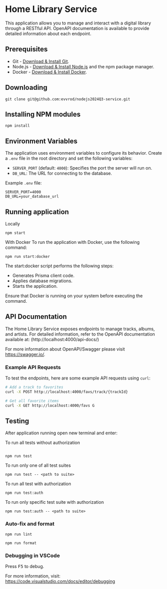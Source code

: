 # Home Library Service

This application allows you to manage and interact with a digital library through a RESTful API. OpenAPI documentation is available to provide detailed information about each endpoint.

## Prerequisites

- Git - [Download & Install Git](https://git-scm.com/downloads).
- Node.js - [Download & Install Node.js](https://nodejs.org/en/download/) and the npm package manager.
- Docker - [Download & Install Docker](https://www.docker.com).

## Downloading

```
git clone git@github.com:evvrod/nodejs2024Q3-service.git
```

## Installing NPM modules

```
npm install
```

## Environment Variables

The application uses environment variables to configure its behavior. Create a `.env` file in the root directory and set the following variables:

- `SERVER_PORT` (default: `4000`): Specifies the port the server will run on.
- `DB_URL`: The URL for connecting to the database.

Example `.env` file:

```env
SERVER_PORT=4000
DB_URL=your_database_url
```

## Running application
Locally
```
npm start
```

With Docker
To run the application with Docker, use the following command:

```
npm run start:docker
```
The start:docker script performs the following steps:

- Generates Prisma client code.
- Applies database migrations.
- Starts the application.

Ensure that Docker is running on your system before executing the command.

## API Documentation

The Home Library Service exposes endpoints to manage tracks, albums, and artists. For detailed information, refer to the OpenAPI documentation available at: (http://localhost:4000/api-docs/)

For more information about OpenAPI/Swagger please visit https://swagger.io/.

### Example API Requests

To test the endpoints, here are some example API requests using `curl`:

```bash
# Add a track to favorites
curl -X POST http://localhost:4000/favs/track/{trackId}

# Get all favorite items
curl -X GET http://localhost:4000/favs G
```

## Testing

After application running open new terminal and enter:

To run all tests without authorization

```

npm run test

```

To run only one of all test suites

```
npm run test -- <path to suite>
```

To run all test with authorization

```
npm run test:auth
```

To run only specific test suite with authorization

```
npm run test:auth -- <path to suite>
```

### Auto-fix and format

```
npm run lint
```

```
npm run format
```

### Debugging in VSCode

Press <kbd>F5</kbd> to debug.

For more information, visit: https://code.visualstudio.com/docs/editor/debugging
